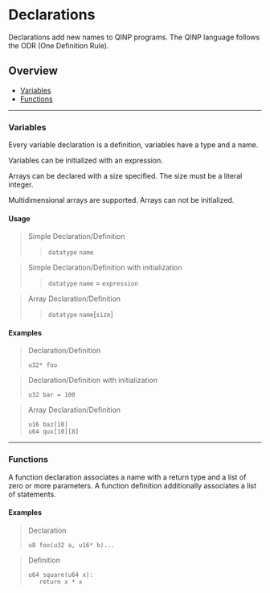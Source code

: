 # Declarations

Declarations add new names to QINP programs.
The QINP language follows the ODR (One Definition Rule).

## Overview
 - [Variables](#variables)
 - [Functions](#functions)

---

### Variables
Every variable declaration is a definition, variables have a type and a name.

Variables can be initialized with an expression.

Arrays can be declared with a size specified. The size must be a literal integer.

Multidimensional arrays are supported.
Arrays can not be initialized.

#### Usage

> Simple Declaration/Definition
>
> > `datatype` `name`

> Simple Declaration/Definition with initialization
>
> > `datatype` `name` = `expression`

> Array Declaration/Definition
>
> > `datatype` `name`[`size`]

#### Examples

> Declaration/Definition
> ```qinp
> u32* foo
> ```

> Declaration/Definition with initialization
> ```qinp
> u32 bar = 100
> ```

> Array Declaration/Definition
> ```qinp
> u16 baz[10]
> u64 qux[10][8]
> ```

---

### Functions

A function declaration associates a name with a return type and a list of zero or more parameters.
A function definition additionally associates a list of statements.

#### Examples

> Declaration
> ```qinp
> u8 foo(u32 a, u16* b)...
> ```

> Definition
> ```qinp
> u64 square(u64 x):
>    return x * x
> ```